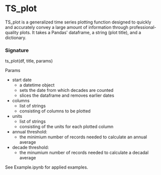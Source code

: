 # TS_plot

TS_plot is a generalized time series plotting function designed to quickly and accurately convey a large amount of information through professional-quality plots. It takes a Pandas' dataframe, a string (plot title), and a dictionary.


### Signature

ts_plot(df, title, params)

Params
* start date
    * a datetime object
    * sets the date from which decades are counted
    * slices the dataframe and removes earlier dates
* columns
    * list of strings
    * consisting of columns to be plotted
* units
    * list of strings
    * consisting of the units for each plotted column
* annual threshold:
    * the minimium number of records needed to calculate an annual average
* decade threshold:
    * the minumium number of records needed to calculate a decadal average



See Example.ipynb for applied examples.
